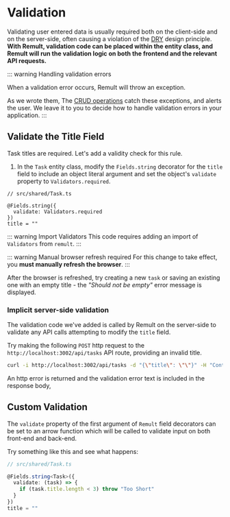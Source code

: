 # Validation

Validating user entered data is usually required both on the client-side and on the server-side, often causing a violation of the [DRY](https://en.wikipedia.org/wiki/Don%27t_repeat_yourself) design principle. **With Remult, validation code can be placed within the entity class, and Remult will run the validation logic on both the frontend and the relevant API requests.**

::: warning Handling validation errors

When a validation error occurs, Remult will throw an exception. 

As we wrote them, The [CRUD operations](crud.md) catch these exceptions, and alerts the user.
We leave it to you to decide how to handle validation errors in your application.
:::

## Validate the Title Field

Task titles are required. Let's add a validity check for this rule.

1. In the `Task` entity class, modify the `Fields.string` decorator for the `title` field to include an object literal argument and set the object's `validate` property to `Validators.required`.

```ts{3-5}
// src/shared/Task.ts

@Fields.string({
  validate: Validators.required
})
title = ""
```

::: warning Import Validators
This code requires adding an import of `Validators` from `remult`.
:::

::: warning Manual browser refresh required
For this change to take effect, you **must manually refresh the browser**.
:::

After the browser is refreshed, try creating a new `task` or saving an existing one with an empty title - the _"Should not be empty"_ error message is displayed.

### Implicit server-side validation

The validation code we've added is called by Remult on the server-side to validate any API calls attempting to modify the `title` field.

Try making the following `POST` http request to the `http://localhost:3002/api/tasks` API route, providing an invalid title.

```sh
curl -i http://localhost:3002/api/tasks -d "{\"title\": \"\"}" -H "Content-Type: application/json"
```

An http error is returned and the validation error text is included in the response body,

## Custom Validation

The `validate` property of the first argument of `Remult` field decorators can be set to an arrow function which will be called to validate input on both front-end and back-end.

Try something like this and see what happens:

```ts
// src/shared/Task.ts

@Fields.string<Task>({
  validate: (task) => {
    if (task.title.length < 3) throw "Too Short"
  }
})
title = ""
```
